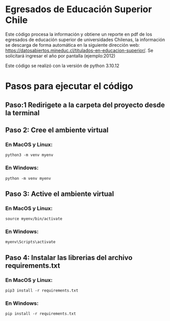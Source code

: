 # Egresados de Educación Superior Chile

Este código procesa la información y obtiene un reporte en pdf de los egresados  de educación superior de universidades Chilenas, la información se descarga de forma automática en la siguiente dirección web: https://datosabiertos.mineduc.cl/titulados-en-educacion-superior/. Se solicitará ingresar el año por pantalla (ejemplo:2012)

Este código se realizó con la versión de python 3.10.12


# Pasos para ejecutar el código

## Paso:1 Redirigete a la carpeta del proyecto desde la terminal
 
## Paso 2: Cree el ambiente virtual
###     En MacOS y Linux:
    python3 -m venv myenv
###     En Windows:
    python -m venv myenv

## Paso 3: Active el ambiente virtual
###     En MacOS y Linux:
    source myenv/bin/activate
###     En Windows:
    myenv\Scripts\activate

## Paso 4: Instalar las librerias del archivo requirements.txt
###     En MacOS y Linux:
    pip3 install -r requirements.txt
###     En Windows:
    pip install -r requirements.txt